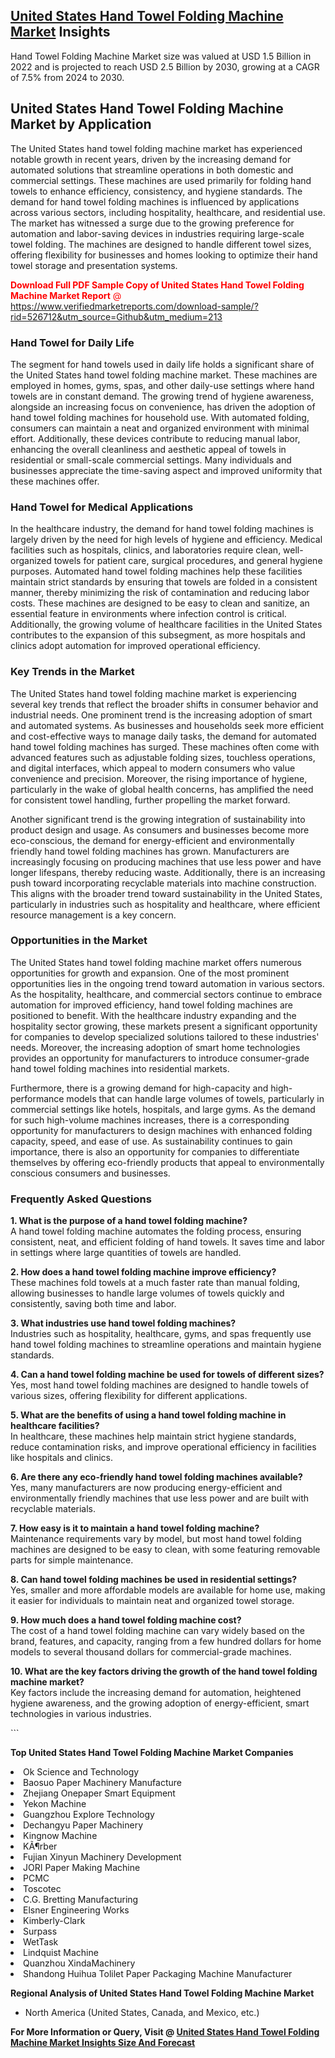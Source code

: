 <h2><a href="https://www.verifiedmarketreports.com/download-sample/?rid=526712&amp;utm_source=Github&amp;utm_medium=213" target="_blank">United States Hand Towel Folding Machine Market</a> Insights</h2><p>Hand Towel Folding Machine Market size was valued at USD 1.5 Billion in 2022 and is projected to reach USD 2.5 Billion by 2030, growing at a CAGR of 7.5% from 2024 to 2030.</p><p><h2>United States Hand Towel Folding Machine Market by Application</h2><p>The United States hand towel folding machine market has experienced notable growth in recent years, driven by the increasing demand for automated solutions that streamline operations in both domestic and commercial settings. These machines are used primarily for folding hand towels to enhance efficiency, consistency, and hygiene standards. The demand for hand towel folding machines is influenced by applications across various sectors, including hospitality, healthcare, and residential use. The market has witnessed a surge due to the growing preference for automation and labor-saving devices in industries requiring large-scale towel folding. The machines are designed to handle different towel sizes, offering flexibility for businesses and homes looking to optimize their hand towel storage and presentation systems.<p><p><span class=""><span style="color: #ff0000;"><strong>Download Full PDF Sample Copy of United States Hand Towel Folding Machine Market Report</strong> @ </span><a href="https://www.verifiedmarketreports.com/download-sample/?rid=526712&amp;utm_source=Github&amp;utm_medium=213" target="_blank">https://www.verifiedmarketreports.com/download-sample/?rid=526712&amp;utm_source=Github&amp;utm_medium=213</a></span></p></p><h3>Hand Towel for Daily Life</h3><p>The segment for hand towels used in daily life holds a significant share of the United States hand towel folding machine market. These machines are employed in homes, gyms, spas, and other daily-use settings where hand towels are in constant demand. The growing trend of hygiene awareness, alongside an increasing focus on convenience, has driven the adoption of hand towel folding machines for household use. With automated folding, consumers can maintain a neat and organized environment with minimal effort. Additionally, these devices contribute to reducing manual labor, enhancing the overall cleanliness and aesthetic appeal of towels in residential or small-scale commercial settings. Many individuals and businesses appreciate the time-saving aspect and improved uniformity that these machines offer.<h3>Hand Towel for Medical Applications</h3><p>In the healthcare industry, the demand for hand towel folding machines is largely driven by the need for high levels of hygiene and efficiency. Medical facilities such as hospitals, clinics, and laboratories require clean, well-organized towels for patient care, surgical procedures, and general hygiene purposes. Automated hand towel folding machines help these facilities maintain strict standards by ensuring that towels are folded in a consistent manner, thereby minimizing the risk of contamination and reducing labor costs. These machines are designed to be easy to clean and sanitize, an essential feature in environments where infection control is critical. Additionally, the growing volume of healthcare facilities in the United States contributes to the expansion of this subsegment, as more hospitals and clinics adopt automation for improved operational efficiency.<h3>Key Trends in the Market</h3><p>The United States hand towel folding machine market is experiencing several key trends that reflect the broader shifts in consumer behavior and industrial needs. One prominent trend is the increasing adoption of smart and automated systems. As businesses and households seek more efficient and cost-effective ways to manage daily tasks, the demand for automated hand towel folding machines has surged. These machines often come with advanced features such as adjustable folding sizes, touchless operations, and digital interfaces, which appeal to modern consumers who value convenience and precision. Moreover, the rising importance of hygiene, particularly in the wake of global health concerns, has amplified the need for consistent towel handling, further propelling the market forward.<p>Another significant trend is the growing integration of sustainability into product design and usage. As consumers and businesses become more eco-conscious, the demand for energy-efficient and environmentally friendly hand towel folding machines has grown. Manufacturers are increasingly focusing on producing machines that use less power and have longer lifespans, thereby reducing waste. Additionally, there is an increasing push toward incorporating recyclable materials into machine construction. This aligns with the broader trend toward sustainability in the United States, particularly in industries such as hospitality and healthcare, where efficient resource management is a key concern.<h3>Opportunities in the Market</h3><p>The United States hand towel folding machine market offers numerous opportunities for growth and expansion. One of the most prominent opportunities lies in the ongoing trend toward automation in various sectors. As the hospitality, healthcare, and commercial sectors continue to embrace automation for improved efficiency, hand towel folding machines are positioned to benefit. With the healthcare industry expanding and the hospitality sector growing, these markets present a significant opportunity for companies to develop specialized solutions tailored to these industries' needs. Moreover, the increasing adoption of smart home technologies provides an opportunity for manufacturers to introduce consumer-grade hand towel folding machines into residential markets.<p>Furthermore, there is a growing demand for high-capacity and high-performance models that can handle large volumes of towels, particularly in commercial settings like hotels, hospitals, and large gyms. As the demand for such high-volume machines increases, there is a corresponding opportunity for manufacturers to design machines with enhanced folding capacity, speed, and ease of use. As sustainability continues to gain importance, there is also an opportunity for companies to differentiate themselves by offering eco-friendly products that appeal to environmentally conscious consumers and businesses.<h3>Frequently Asked Questions</h3><p><b>1. What is the purpose of a hand towel folding machine?</b><br> A hand towel folding machine automates the folding process, ensuring consistent, neat, and efficient folding of hand towels. It saves time and labor in settings where large quantities of towels are handled.</p><p><b>2. How does a hand towel folding machine improve efficiency?</b><br> These machines fold towels at a much faster rate than manual folding, allowing businesses to handle large volumes of towels quickly and consistently, saving both time and labor.</p><p><b>3. What industries use hand towel folding machines?</b><br> Industries such as hospitality, healthcare, gyms, and spas frequently use hand towel folding machines to streamline operations and maintain hygiene standards.</p><p><b>4. Can a hand towel folding machine be used for towels of different sizes?</b><br> Yes, most hand towel folding machines are designed to handle towels of various sizes, offering flexibility for different applications.</p><p><b>5. What are the benefits of using a hand towel folding machine in healthcare facilities?</b><br> In healthcare, these machines help maintain strict hygiene standards, reduce contamination risks, and improve operational efficiency in facilities like hospitals and clinics.</p><p><b>6. Are there any eco-friendly hand towel folding machines available?</b><br> Yes, many manufacturers are now producing energy-efficient and environmentally friendly machines that use less power and are built with recyclable materials.</p><p><b>7. How easy is it to maintain a hand towel folding machine?</b><br> Maintenance requirements vary by model, but most hand towel folding machines are designed to be easy to clean, with some featuring removable parts for simple maintenance.</p><p><b>8. Can hand towel folding machines be used in residential settings?</b><br> Yes, smaller and more affordable models are available for home use, making it easier for individuals to maintain neat and organized towel storage.</p><p><b>9. How much does a hand towel folding machine cost?</b><br> The cost of a hand towel folding machine can vary widely based on the brand, features, and capacity, ranging from a few hundred dollars for home models to several thousand dollars for commercial-grade machines.</p><p><b>10. What are the key factors driving the growth of the hand towel folding machine market?</b><br> Key factors include the increasing demand for automation, heightened hygiene awareness, and the growing adoption of energy-efficient, smart technologies in various industries.</p>```</p><p><strong>Top United States Hand Towel Folding Machine Market Companies</strong></p><div data-test-id=""><p><li>Ok Science and Technology</li><li> Baosuo Paper Machinery Manufacture</li><li> Zhejiang Onepaper Smart Equipment</li><li> Yekon Machine</li><li> Guangzhou Explore Technology</li><li> Dechangyu Paper Machinery</li><li> Kingnow Machine</li><li> KÃ¶rber</li><li> Fujian Xinyun Machinery Development</li><li> JORI Paper Making Machine</li><li> PCMC</li><li> Toscotec</li><li> C.G. Bretting Manufacturing</li><li> Elsner Engineering Works</li><li> Kimberly-Clark</li><li> Surpass</li><li> WetTask</li><li> Lindquist Machine</li><li> Quanzhou XindaMachinery</li><li> Shandong Huihua Tolilet Paper Packaging Machine Manufacturer</li></p><div><strong>Regional Analysis of&nbsp;United States Hand Towel Folding Machine Market</strong></div><ul><li dir="ltr"><p dir="ltr">North America&nbsp;(United States, Canada, and Mexico, etc.)</p></li></ul><p><strong>For More Information or Query, Visit @&nbsp;</strong><strong><a href="https://www.verifiedmarketreports.com/product/hand-towel-folding-machine-market/?utm_source=Github&amp;utm_medium=213" target="_blank">United States Hand Towel Folding Machine Market Insights Size And Forecast</a></strong></p></div>
